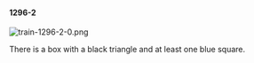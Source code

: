 #### 1296-2
![train-1296-2-0.png](https://github.com/lil-lab/nlvr/raw/master/nlvr/train/images/30/train-1296-2-0.png "train-1296-2-0.png")

There is a box with a black triangle and at least one blue square.